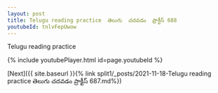 ```yaml
---
layout: post
title: Telugu reading practice  తెలుగు  చదవడం  ప్రాక్టీస్ 688
youtubeId: tnlvFepUwow
---
```

 
 
Telugu reading practice
 
 
 
 
 


{% include youtubePlayer.html id=page.youtubeId %}
 
[Next]({{ site.baseurl }}{% link  split1/_posts/2021-11-18-Telugu reading practice  తెలుగు  చదవడం  ప్రాక్టీస్ 687.md%})
 
